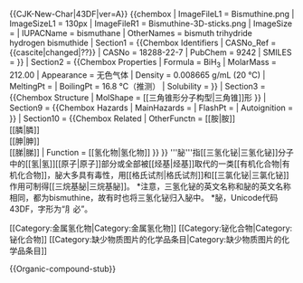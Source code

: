 {{CJK-New-Char|43DF|ver=A}}
{{chembox
| ImageFileL1 = Bismuthine.png
| ImageSizeL1 = 130px
| ImageFileR1 = Bismuthine-3D-sticks.png
| ImageSize = 
| IUPACName = bismuthane
| OtherNames = bismuth trihydride <br> hydrogen bismuthide
| Section1 = {{Chembox Identifiers
|  CASNo_Ref = {{cascite|changed|??}}
|   CASNo = 18288-22-7
|   PubChem = 9242
|   SMILES = 
  }}
| Section2 = {{Chembox Properties
|   Formula = BiH<sub>3</sub>
|   MolarMass = 212.00
|   Appearance = 无色气体
|   Density = 0.008665 g/mL (20 °C)
|   MeltingPt = 
|   BoilingPt = 16.8 °C（推测）
|   Solubility = 
  }}
| Section3 = {{Chembox Structure
|   MolShape = [[三角锥形分子构型|三角锥]]形 
  }}
| Section9 = {{Chembox Hazards
|   MainHazards = 
|   FlashPt = 
|   Autoignition = 
  }}
| Section10 = {{Chembox Related
|   OtherFunctn = [[胺|胺]]<br>[[膦|膦]]<br>[[胂|胂]]<br>[[䏲|䏲]]
|   Function = [[氢化物|氢化物]]
  }}
}}
'''䏟'''指[[三氢化铋|三氢化铋]]分子中的[[氢|氢]][[原子|原子]]部分或全部被[[烃基|烃基]]取代的一类[[有机化合物|有机化合物]]，䏟大多具有毒性，用[[格氏试剂|格氏试剂]]和[[三氯化铋|三氯化铋]]作用可制得[[三烷基䏟|三烷基䏟]]。
*注意，三氢化铋的英文名称和䏟的英文名称相同，都为bismuthine，故有时也将三氢化铋归入䏟中。
*䏟，Unicode代码43DF，字形为“⺼必”。

[[Category:金属氢化物|Category:金属氢化物]]
[[Category:铋化合物|Category:铋化合物]]
[[Category:缺少物质图片的化学品条目|Category:缺少物质图片的化学品条目]]


{{Organic-compound-stub}}